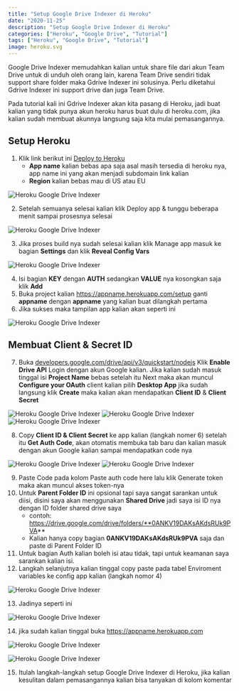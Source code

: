 ```yaml
---
title: "Setup Google Drive Indexer di Heroku"
date: "2020-11-25"
description: "Setup Google Drive Indexer di Heroku"
categories: ["Heroku", "Google Drive", "Tutorial"]
tags: ["Heroku", "Google Drive", "Tutorial"]
image: heroku.svg
---
```

Google Drive Indexer memudahkan kalian untuk share file dari akun Team Drive untuk di unduh oleh orang lain, karena Team Drive sendiri tidak support share folder maka Gdrive Indexer ini solusinya. Perlu diketahui Gdrive Indexer ini support drive dan juga Team Drive.

Pada tutorial kali ini Gdrive Indexer akan kita pasang di Heroku, jadi buat kalian yang tidak punya akun heroku harus buat dulu di heroku.com, jika kalian sudah membuat akunnya langsung saja kita mulai pemasangannya.

## Setup Heroku

1. Klik link berikut ini [Deploy to Heroku](https://heroku.com/deploy?template=https://github.com/patheticGeek/gdrive-index)
      * **App name** kalian bebas apa saja asal masih tersedia di heroku nya, app name ini yang akan menjadi subdomain link kalian
      * **Region** kalian bebas mau di US atau EU

![Heroku Google Drive Indexer](1.webp)

2. Setelah semuanya selesai kalian klik Deploy app & tunggu beberapa menit sampai prosesnya selesai

![Heroku Google Drive Indexer](2.webp)

3. Jika proses build nya sudah selesai kalian klik Manage app masuk ke bagian **Settings** dan klik **Reveal Config Vars**

![Heroku Google Drive Indexer](3.webp)

4. Isi bagian **KEY** dengan **AUTH** sedangkan **VALUE** nya kosongkan saja klik **Add**
5. Buka project kalian https://appname.herokuapp.com/setup ganti **appname** dengan **appname** yang kalian buat dilangkah pertama
6. Jika sukses maka tampilan app kalian akan seperti ini

![Heroku Google Drive Indexer](4.webp)

## Membuat Client & Secret ID

7. Buka [developers.google.com/drive/api/v3/quickstart/nodejs](https://developers.google.com/drive/api/v3/quickstart/nodejs) Klik **Enable Drive API** Login dengan akun Google kalian. Jika kalian sudah masuk tinggal isi **Project Name** bebas setelah itu Next maka akan muncul **Configure your OAuth** client kalian pilih **Desktop App** jika sudah langsung klik **Create** maka kalian akan mendapatkan **Client ID** & **Client Secret**

![Heroku Google Drive Indexer](enabledriveapi.webp)
![Heroku Google Drive Indexer](enabledriveapi1.webp)
![Heroku Google Drive Indexer](enabledriveapi2.webp)

8. Copy **Client ID & Client Secret** ke app kalian (langkah nomer 6) setelah itu **Get Auth Code**, akan otomatis membuka tab baru dan kalian masuk dengan akun Google kalian sampai mendapatkan code nya

![Heroku Google Drive Indexer](5.webp)
![Heroku Google Drive Indexer](enabledriveapi4.webp)

9.  Paste Code pada kolom Paste auth code here lalu klik Generate token maka akan muncul akses token-nya
10. Untuk **Parent Folder ID** ini opsional tapi saya sangat sarankan untuk diisi, disini saya akan menggunakan **Shared Drive** jadi saya isi ID nya dengan ID folder shared drive saya
      * contoh: https://drive.google.com/drive/folders/**0ANKV19DAKsAKdsRUk9PVA**
      * Kalian hanya copy bagian **0ANKV19DAKsAKdsRUk9PVA** saja dan paste di Parent Folder ID
11. Untuk bagian Auth kalian boleh isi atau tidak, tapi untuk keamanan saya sarankan kalian isi.
12. Langkah selanjutnya kalian tinggal copy paste pada tabel Enviroment variables ke config app kalian (langkah nomor 4)

![Heroku Google Drive Indexer](enabledriveapi5.webp)

13. Jadinya seperti ini

![Heroku Google Drive Indexer](6.webp)


14. jika sudah kalian tinggal buka https://appname.herokuapp.com

![Heroku Google Drive Indexer](7.webp)

![Heroku Google Drive Indexer](8.webp)

15. Itulah langkah-langkah setup Google Drive Indexer di Heroku, jika kalian kesulitan dalam pemasangannya kalian bisa tanyakan di kolom komentar
